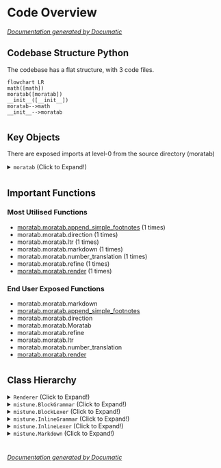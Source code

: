 # Code Overview

[_Documentation generated by Documatic_](https://www.documatic.com)

<!---Documatic-section-Codebase Structure Python-start--->
## Codebase Structure Python

The codebase has a flat structure, with 3 code files.

<!---Documatic-block-system_architecture-start--->
```mermaid
flowchart LR
math([math])
moratab([moratab])
__init__([__init__])
moratab-->math
__init__-->moratab
```
<!---Documatic-block-system_architecture-end--->

# #
<!---Documatic-section-Codebase Structure Python-end--->

<!---Documatic-section-Key Objects-start--->
## Key Objects

There are exposed imports at level-0
from the source directory (moratab)

<!---Documatic-block-moratab-start--->
<details>
	<summary><code>moratab</code> (Click to Expand!)</summary>

* `moratab.moratab.Moratab`
* `moratab.moratab.append_simple_footnotes`
* `moratab.moratab.direction`
* `moratab.moratab.ltr`
* `moratab.moratab.markdown`
* `moratab.moratab.number_translation`
* `moratab.moratab.refine`
* `moratab.moratab.render`
</details>
<!---Documatic-block-moratab-end--->

# #
<!---Documatic-section-Key Objects-end--->

<!---Documatic-section-Important Functions-start--->
## Important Functions

<!---Documatic-block-important_funcs-start--->
<!---Documatic-block-most_used_funcs-start--->
### Most Utilised Functions

* [moratab.moratab.append_simple_footnotes](3-moratab_moratab.md#moratab.moratab.append_simple_footnotes) (1 times)
* moratab.moratab.direction (1 times)
* moratab.moratab.ltr (1 times)
* moratab.moratab.markdown (1 times)
* moratab.moratab.number_translation (1 times)
* moratab.moratab.refine (1 times)
* [moratab.moratab.render](3-moratab_moratab.md#moratab.moratab.render) (1 times)
<!---Documatic-block-most_used_funcs-end--->

<!---Documatic-block-end_user_funcs-start--->
### End User Exposed Functions

* moratab.moratab.markdown
* [moratab.moratab.append_simple_footnotes](3-moratab_moratab.md#moratab.moratab.append_simple_footnotes)
* moratab.moratab.direction
* moratab.moratab.Moratab
* moratab.moratab.refine
* moratab.moratab.ltr
* moratab.moratab.number_translation
* [moratab.moratab.render](3-moratab_moratab.md#moratab.moratab.render)
<!---Documatic-block-end_user_funcs-end--->
<!---Documatic-block-important_funcs-end--->

# #
<!---Documatic-section-Important Functions-end--->

<!---Documatic-section-Class Hierarchy-start--->
## Class Hierarchy

<!---Documatic-block-Renderer-start--->
<details>
	<summary><code>Renderer</code> (Click to Expand!)</summary>

* moratab.moratab.Moratab
</details>
<!---Documatic-block-Renderer-end--->

<!---Documatic-block-mistune.BlockGrammar-start--->
<details>
	<summary><code>mistune.BlockGrammar</code> (Click to Expand!)</summary>

* moratab.math.MathBlockGrammar
</details>
<!---Documatic-block-mistune.BlockGrammar-end--->

<!---Documatic-block-mistune.BlockLexer-start--->
<details>
	<summary><code>mistune.BlockLexer</code> (Click to Expand!)</summary>

* moratab.math.MathBlockLexer
</details>
<!---Documatic-block-mistune.BlockLexer-end--->

<!---Documatic-block-mistune.InlineGrammar-start--->
<details>
	<summary><code>mistune.InlineGrammar</code> (Click to Expand!)</summary>

* moratab.math.MathInlineGrammar
</details>
<!---Documatic-block-mistune.InlineGrammar-end--->

<!---Documatic-block-mistune.InlineLexer-start--->
<details>
	<summary><code>mistune.InlineLexer</code> (Click to Expand!)</summary>

* moratab.math.MathInlineLexer
</details>
<!---Documatic-block-mistune.InlineLexer-end--->

<!---Documatic-block-mistune.Markdown-start--->
<details>
	<summary><code>mistune.Markdown</code> (Click to Expand!)</summary>

* moratab.math.MarkdownWithMath
</details>
<!---Documatic-block-mistune.Markdown-end--->

# #
<!---Documatic-section-Class Hierarchy-end--->

[_Documentation generated by Documatic_](https://www.documatic.com)